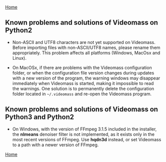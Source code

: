 [Home](index.md)

## Known problems and solutions of Videomass on Python2

- Non-ASCII and UTF8 characters are not yet supported on Videomass. 
Before importing files with non-ASCII/UTF8 names, please rename them appropriately. 
This problem affects all platforms (Windows, MacOsx and Linux).

- On MacOSx, if there are problems with the Videomass configuration folder, or 
when the configuration file version changes during updates with a new version 
of the program, the warning windows may disappear immediately when Videomass is 
started, making it impossible to read the warnings. One solution is to 
permanently delete the configuration folder located in ```~/.videomass``` 
and re-open the Videomass program.


## Known problems and solutions of Videomass on Python3 and Python2

- On Windows, with the version of FFmpeg 3.1.5 included in the installer, the 
**nlmeans** denoiser filter is not implemented, as it exists only in the most 
recent versions of FFmpeg. Use **hqdn3d** instead, or set Videomass to a path 
with a newer version of FFmpeg.

[Home](index.md)
